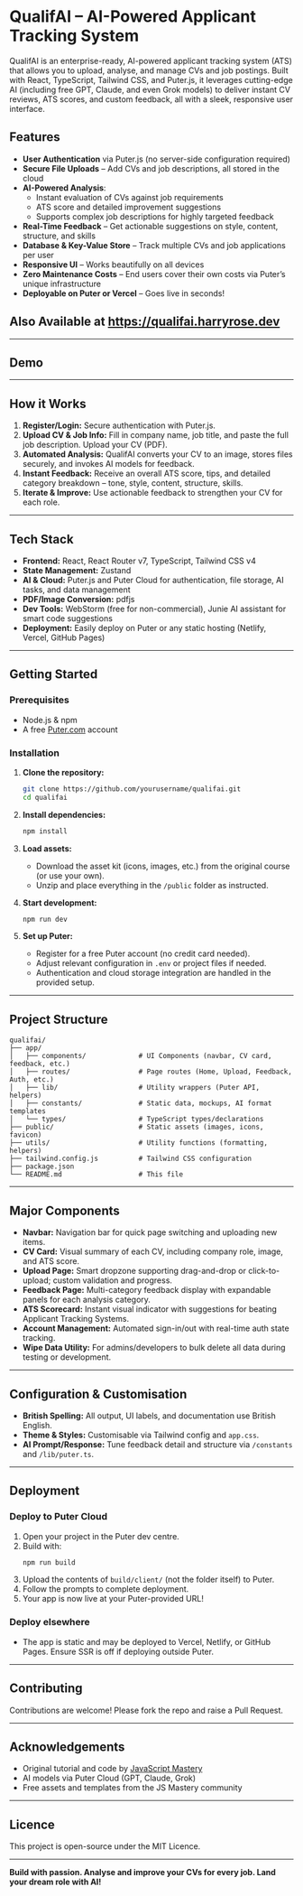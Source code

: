 # QualifAI – AI-Powered Applicant Tracking System

QualifAI is an enterprise-ready, AI-powered applicant tracking system (ATS) that allows you to upload, analyse, and manage CVs and job postings. Built with React, TypeScript, Tailwind CSS, and Puter.js, it leverages cutting-edge AI (including free GPT, Claude, and even Grok models) to deliver instant CV reviews, ATS scores, and custom feedback, all with a sleek, responsive user interface.

## Features

- **User Authentication** via Puter.js (no server-side configuration required)
- **Secure File Uploads** – Add CVs and job descriptions, all stored in the cloud
- **AI-Powered Analysis**:
  - Instant evaluation of CVs against job requirements
  - ATS score and detailed improvement suggestions
  - Supports complex job descriptions for highly targeted feedback
- **Real-Time Feedback** – Get actionable suggestions on style, content, structure, and skills
- **Database & Key-Value Store** – Track multiple CVs and job applications per user
- **Responsive UI** – Works beautifully on all devices
- **Zero Maintenance Costs** – End users cover their own costs via Puter’s unique infrastructure
- **Deployable on Puter or Vercel** – Goes live in seconds!

## Also Available at https://qualifai.harryrose.dev

***

## Demo



***

## How it Works

1. **Register/Login:** Secure authentication with Puter.js.
2. **Upload CV & Job Info:** Fill in company name, job title, and paste the full job description. Upload your CV (PDF).
3. **Automated Analysis:** QualifAI converts your CV to an image, stores files securely, and invokes AI models for feedback.
4. **Instant Feedback:** Receive an overall ATS score, tips, and detailed category breakdown – tone, style, content, structure, skills.
5. **Iterate & Improve:** Use actionable feedback to strengthen your CV for each role.

***

## Tech Stack

- **Frontend:** React, React Router v7, TypeScript, Tailwind CSS v4
- **State Management:** Zustand
- **AI & Cloud:** Puter.js and Puter Cloud for authentication, file storage, AI tasks, and data management
- **PDF/Image Conversion:** pdfjs
- **Dev Tools:** WebStorm (free for non-commercial), Junie AI assistant for smart code suggestions
- **Deployment:** Easily deploy on Puter or any static hosting (Netlify, Vercel, GitHub Pages)

***

## Getting Started

### Prerequisites

- Node.js & npm
- A free [Puter.com](https://puter.com) account

### Installation

1. **Clone the repository:**
   ```bash
   git clone https://github.com/yourusername/qualifai.git
   cd qualifai
   ```

2. **Install dependencies:**
   ```bash
   npm install
   ```

3. **Load assets:**
   - Download the asset kit (icons, images, etc.) from the original course (or use your own).
   - Unzip and place everything in the `/public` folder as instructed.

4. **Start development:**
   ```bash
   npm run dev
   ```

5. **Set up Puter:**
   - Register for a free Puter account (no credit card needed).
   - Adjust relevant configuration in `.env` or project files if needed.
   - Authentication and cloud storage integration are handled in the provided setup.

***

## Project Structure

```
qualifai/
├── app/
│   ├── components/             # UI Components (navbar, CV card, feedback, etc.)
│   ├── routes/                 # Page routes (Home, Upload, Feedback, Auth, etc.)
│   ├── lib/                    # Utility wrappers (Puter API, helpers)
│   ├── constants/              # Static data, mockups, AI format templates
│   └── types/                  # TypeScript types/declarations
├── public/                     # Static assets (images, icons, favicon)
├── utils/                      # Utility functions (formatting, helpers)
├── tailwind.config.js          # Tailwind CSS configuration
├── package.json
└── README.md                   # This file
```

***

## Major Components

- **Navbar:** Navigation bar for quick page switching and uploading new items.
- **CV Card:** Visual summary of each CV, including company role, image, and ATS score.
- **Upload Page:** Smart dropzone supporting drag-and-drop or click-to-upload; custom validation and progress.
- **Feedback Page:** Multi-category feedback display with expandable panels for each analysis category.
- **ATS Scorecard:** Instant visual indicator with suggestions for beating Applicant Tracking Systems.
- **Account Management:** Automated sign-in/out with real-time auth state tracking.
- **Wipe Data Utility:** For admins/developers to bulk delete all data during testing or development.

***

## Configuration & Customisation

- **British Spelling:** All output, UI labels, and documentation use British English.
- **Theme & Styles:** Customisable via Tailwind config and `app.css`.
- **AI Prompt/Response:** Tune feedback detail and structure via `/constants` and `/lib/puter.ts`.

***

## Deployment

### Deploy to Puter Cloud

1. Open your project in the Puter dev centre.
2. Build with:
   ```bash
   npm run build
   ```
3. Upload the contents of `build/client/` (not the folder itself) to Puter.
4. Follow the prompts to complete deployment.
5. Your app is now live at your Puter-provided URL!

### Deploy elsewhere

- The app is static and may be deployed to Vercel, Netlify, or GitHub Pages. Ensure SSR is off if deploying outside Puter.

***

## Contributing

Contributions are welcome! Please fork the repo and raise a Pull Request.

***

## Acknowledgements

- Original tutorial and code by [JavaScript Mastery](https://www.youtube.com/@javascriptmastery)
- AI models via Puter Cloud (GPT, Claude, Grok)
- Free assets and templates from the JS Mastery community

***

## Licence

This project is open-source under the MIT Licence.

***

**Build with passion. Analyse and improve your CVs for every job. Land your dream role with AI!**

